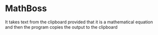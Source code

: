 # MathBoss
It takes text from the clipboard provided that it is a mathematical equation and then the program copies the output to the clipboard
